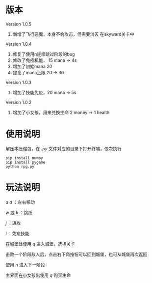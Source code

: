 # 版本

Version 1.0.5

1. 新增了飞行恶魔，本身不会攻击，但需要消灭 在skyward关卡中

Version 1.0.4

1. 修复了使用n连续跳过阶段的bug
2. 修改了免疫机能， 15 mana -> 4s
3. 增加了初始mana 20
4. 提高了mana上限 20 -> 30

Version 1.0.3

1. 增加了技能免疫，20 mana -> 5s

Version 1.0.2

1. 增加了小女孩，用来兑换生命 2 money -> 1 health

# 使用说明
解压本压缩包，在 *.py* 文件对应的目录下打开终端，依次执行
~~~
pip install numpy
pip install pygame
python rpg.py
~~~
# 玩法说明
 *a* *d* ：左右移动

 *w* 或 *k* ：跳跃

 *j* ：进攻

 *i* ：免疫技能

 在城堡处使用 *q* 进入城堡，选择关卡

 击败一个阶段敌人后，点击右下角按钮可以回到城堡，也可从城堡再次返回

 使用 *n* 进入下一阶段

 主界面在小女孩出使用 *q* 购买生命

